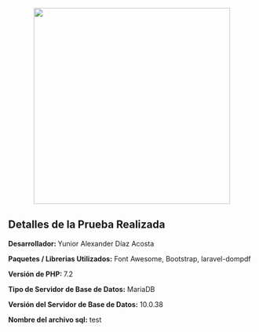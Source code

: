 <p align="center"><img src="https://res.cloudinary.com/dtfbvvkyp/image/upload/v1566331377/laravel-logolockup-cmyk-red.svg" width="400"></p>

## Detalles de la Prueba Realizada
<p><b>Desarrollador: </b> Yunior Alexander Díaz Acosta</p>
<p><b>Paquetes / Librerias Utilizados:</b> Font Awesome, Bootstrap, laravel-dompdf</p>
<p><b>Versión de PHP: </b> 7.2</p>
<p><b>Tipo de Servidor de Base de Datos:</b> MariaDB</p>
<p><b>Versión del Servidor de Base de Datos:</b> 10.0.38</p>
<p><b>Nombre del archivo sql:</b> test</p>